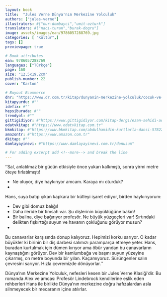 ```yaml
---
layout: book
title:  "Jules Verne Dünya'nın Merkezine Yolculuk"
authors: ["jules-verne"]
illustrators: #["nur-dombayci","umit-ozturk"]
translators: #["naci-turan","burak-dogru"]
image: assets/images/ean/9786057288769.jpg
categories: [ "Kültür",]
tags: []
previewpage: true

# Book attributes
ean: 9786057288769
languages: ["Türkçe"]
page: 160
size: "12,5x19.2cm"
publish-number: 22
cover: "Karton"

# Buyout Ecommerce
dnr: "https://www.dr.com.tr/kitap/dunyanin-merkezine-yolculuk/cocuk-ve-genclik/okul-cagi-6-10-yas/cocuk-klasik/urunno=0002023593001"
kitapyurdu: #""
idefix: #""
hepsiburada: #""
trendyol: #""
gittigidiyor: #"https://www.gittigidiyor.com/kitap-dergi/ezan-sehidi-adnan-menderes_pdp_732728793"
odatvkitap: #"https://www.odatvkitap.com.tr"
bkmkitap: #"https://www.bkmkitap.com/abdulhamidin-kurtlarla-dansi-578226"
amazontr: #"https://www.amazon.com.tr"
dkitap: #""
damlayayinevi: #"https://www.damlayayinevi.com.tr/donusum"

# For adding excerpt add <!--more--> and break the line
---
```

‘’Sal, anlatılmaz bir gücün etkisiyle önce yukarı kalkmıştı, sonra yirmi metre öteye fırlatılmıştı!
- Ne oluyor, diye haykırıyor amcam. Karaya mı oturduk?
- 
Hans, suya batıp çıkan kapkara bir kütleyi işaret ediyor, birden haykırıyorum:
- Dev gibi domuz balığı!
- Daha ileride bir timsah var. Şu dişlerinin büyüklüğüne bakın!
- Bir balina, diye bağırıyor profesör. Ne büyük yüzgeçleri var! Sırtındaki delikten fışkırttığı suyun ve havanın çokluğunu görüyor musun?
- 
Bu canavarlar karşısında donup kalıyoruz. Hepimizi korku sarıyor. O kadar büyükler ki birinin bir diş darbesi salımızı paramparça etmeye yeter. Hans,
buradan kurtulmak için dümen kırıyor ama öbür yandan bu canavarların kaynaştığını görüyor. Dev bir kamlumbağa ve başını suyun yüzeyine çıkarmış, on
metre boyunda bir yılan. Kaçamıyoruz. Sürüngenler salın çevresini sarıyor. Hızla çevremizde dönüyorlar.’’

Dünya’nın Merkezine Yolculuk, nefesleri kesen bir Jules Verne Klasiği’dir. Bu romanda Alex ve amcası Profesör Lindebrock kendilerine eşlik eden rehberleri Hans ile birlikte Dünya’nın merkezine doğru hafızalardan asla silnmeyecek bir mecaranın içine atılırlar.


<!--more--> 